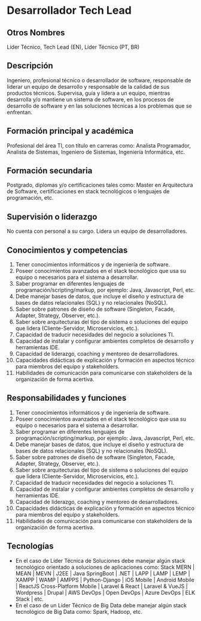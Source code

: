 # Desarrollador Tech Lead

## Otros Nombres

Líder Técnico, Tech Lead (EN),  Líder Técnico (PT, BR)

## Descripción

Ingeniero, profesional técnico o desarrollador de software, responsable de liderar un equipo de desarrollo y responsable de la calidad de sus productos técnicos. Supervisa, guía y lidera a un equipo, mientras desarrolla y/o mantiene un sistema de software, en los procesos de desarrollo de software y en las soluciones técnicas a los problemas que se enfrentan. 

## Formación principal y académica

Profesional del área TI, con título en carreras como: Analista Programador, Analista de Sistemas, Ingeniero de Sistemas, Ingeniería Informática, etc. 

## Formación secundaria

Postgrado, diplomas y/o certificaciones tales como: Master en Arquitectura de Software, certificaciones en stack tecnológicos o lenguajes de programación, etc. 

## Supervisión o liderazgo

No cuenta con personal a su cargo. Lidera un equipo de desarrolladores. 

## Conocimientos y competencias

1. Tener conocimientos informáticos y de ingeniería de software.  
2. Poseer conocimientos avanzados en el stack tecnológico que usa su equipo o necesarios para el sistema a desarrollar. 
3. Saber programar en diferentes lenguajes de programación/scripting/markup, por ejemplo: Java, Javascript, Perl, etc. 
4. Debe manejar bases de datos, que incluye el diseño y estructura de bases de datos relacionales (SQL) y no relacionales (NoSQL). 
5. Saber sobre patrones de diseño de software (Singleton, Facade, Adapter, Strategy, Observer, etc.). 
6. Saber sobre arquitecturas del tipo de sistema o soluciones del equipo que lidera (Cliente-Servidor, Microservicios, etc.). 
7. Capacidad de traducir necesidades del negocio a soluciones TI. 
8. Capacidad de instalar y configurar ambientes completos de desarrollo y herramientas IDE.  
9. Capacidad de liderazgo, coaching y mentoreo de desarrolladores. 
10. Capacidades didácticas de explicación y formación en aspectos técnico para miembros del equipo y stakeholders. 
11. Habilidades de comunicación para comunicarse con stakeholders de la organización de forma acertiva. 

## Responsabilidades y funciones

1. Tener conocimientos informáticos y de ingeniería de software.  
2. Poseer conocimientos avanzados en el stack tecnológico que usa su equipo o necesarios para el sistema a desarrollar. 
3. Saber programar en diferentes lenguajes de programación/scripting/markup, por ejemplo: Java, Javascript, Perl, etc. 
4. Debe manejar bases de datos, que incluye el diseño y estructura de bases de datos relacionales (SQL) y no relacionales (NoSQL). 
5. Saber sobre patrones de diseño de software (Singleton, Facade, Adapter, Strategy, Observer, etc.). 
6. Saber sobre arquitecturas del tipo de sistema o soluciones del equipo que lidera (Cliente-Servidor, Microservicios, etc.).
7. Capacidad de traducir necesidades del negocio a soluciones TI. 
8. Capacidad de instalar y configurar ambientes completos de desarrollo y herramientas IDE.  
9. Capacidad de liderazgo, coaching y mentoreo de desarrolladores. 
10. Capacidades didácticas de explicación y formación en aspectos técnico para miembros del equipo y stakeholders. 
11. Habilidades de comunicación para comunicarse con stakeholders de la organización de forma acertiva. 

## Tecnologías

- En el caso de Líder Técnica de Soluciones debe manejar algún stack tecnológico orientado a soluciones de aplicaciones como: Stack MERN | MEAN | MEVN | J2EE | Java SpringBoot | .NET | LAPP | LAMP | LEMP | XAMPP | WAMP | AMPPS | Python-Django | iOS Mobile | Android Mobile | ReactJS Cross-Platform Mobile | Laravel & React | Laravel & VueJS | Wordpress | Drupal | AWS DevOps | Open DevOps | Azure DevOps | ELK Stack | etc. 
- En el caso de un Líder Técnico de Big Data debe manejar algún stack tecnológico de Big Data como: Spark, Hadoop, etc. 
